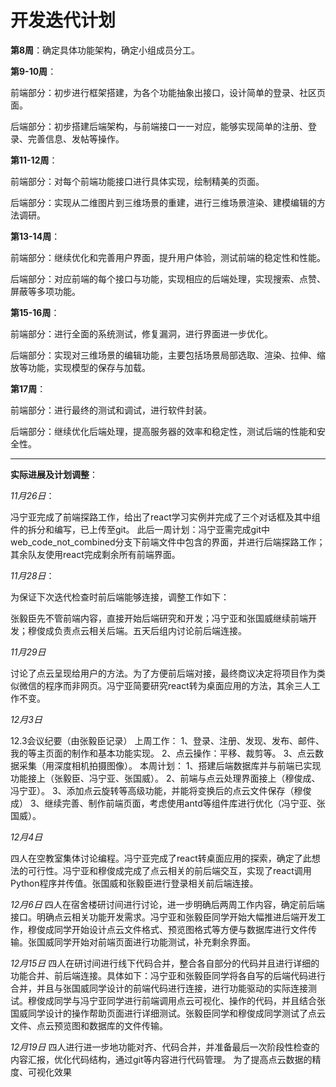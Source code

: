 # 开发迭代计划

**第8周**：确定具体功能架构，确定小组成员分工。

**第9-10周**：

前端部分：初步进行框架搭建，为各个功能抽象出接口，设计简单的登录、社区页面。

后端部分：初步搭建后端架构，与前端接口一一对应，能够实现简单的注册、登录、完善信息、发帖等操作。

**第11-12周**：

前端部分：对每个前端功能接口进行具体实现，绘制精美的页面。

后端部分：实现从二维图片到三维场景的重建，进行三维场景渲染、建模编辑的方法调研。

**第13-14周**：

前端部分：继续优化和完善用户界面，提升用户体验，测试前端的稳定性和性能。

后端部分：对应前端的每个接口与功能，实现相应的后端处理，实现搜索、点赞、屏蔽等多项功能。

**第15-16周**：

前端部分：进行全面的系统测试，修复漏洞，进行界面进一步优化。

后端部分：实现对三维场景的编辑功能，主要包括场景局部选取、渲染、拉伸、缩放等功能，实现模型的保存与加载。

**第17周**：

前端部分：进行最终的测试和调试，进行软件封装。

后端部分：继续优化后端处理，提高服务器的效率和稳定性，测试后端的性能和安全性。

** **

**实际进展及计划调整**：

*11月26日*：

冯宁亚完成了前端探路工作，给出了react学习实例并完成了三个对话框及其中组件的拆分和编写，已上传至git。
此后一周计划：冯宁亚需完成git中web_code_not_combined分支下前端文件中包含的界面，并进行后端探路工作；其余队友使用react完成剩余所有前端界面。

*11月28日*：

为保证下次迭代检查时前后端能够连接，调整工作如下：

张毅臣先不管前端内容，直接开始后端研究和开发；冯宁亚和张国威继续前端开发；穆俊成负责点云相关后端。五天后组内讨论前后端连接。

*11月29日*

讨论了点云呈现给用户的方法。为了方便前后端对接，最终商议决定将项目作为类似微信的程序而非网页。冯宁亚简要研究react转为桌面应用的方法，其余三人工作不变。

*12月3日*

12.3会议纪要（由张毅臣记录） 上周工作： 1、登录、注册、发现、发布、邮件、我的等主页面的制作和基本功能实现。 2、点云操作：平移、裁剪等。 3、点云数据采集（用深度相机拍摄图像）。 本周计划： 1、搭建后端数据库并与前端已实现功能接上（张毅臣、冯宁亚、张国威）。 2、前端与点云处理界面接上（穆俊成、冯宁亚）。 3、添加点云旋转等高级功能，并能将变换后的点云文件保存（穆俊成） 3、继续完善、制作前端页面，考虑使用antd等组件库进行优化（冯宁亚、张国威）。

*12月4日*

四人在空教室集体讨论编程。冯宁亚完成了react转桌面应用的探索，确定了此想法的可行性。冯宁亚和穆俊成完成了点云相关的前后端交互，实现了react调用Python程序并传值。张国威和张毅臣进行登录相关前后端连接。

*12月6日*
四人在宿舍楼研讨间进行讨论，进一步明确后两周工作内容，确定前后端接口。明确点云相关功能开发需求。冯宁亚和张毅臣同学开始大幅推进后端开发工作，穆俊成同学开始设计点云文件格式、预览图格式等方便与数据库进行文件传输。张国威同学开始对前端页面进行功能测试，补充剩余界面。

*12月15日*
四人在研讨间进行线下代码合并，整合各自部分的代码并且进行详细的功能合并、前后端连接。具体如下：冯宁亚和张毅臣同学将各自写的后端代码进行合并，并且与张国威同学设计的前端代码进行连接，进行功能驱动的实际连接测试。穆俊成同学与冯宁亚同学进行前端调用点云可视化、操作的代码，并且结合张国威同学设计的操作帮助页面进行详细测试。张毅臣同学和穆俊成同学测试了点云文件、点云预览图和数据库的文件传输。

*12月19日*
四人进行进一步地功能对齐、代码合并，并准备最后一次阶段性检查的内容汇报，优化代码结构，通过git等内容进行代码管理。
为了提高点云数据的精度、可视化效果

